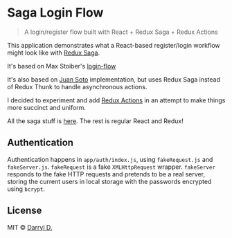 # Saga Login Flow

> A login/register flow built with React + Redux Saga + Redux Actions



This application demonstrates what a React-based register/login workflow might look like with [Redux Saga](https://github.com/yelouafi/redux-saga).

It's based on Max Stoiber's [login-flow](https://github.com/mxstbr/login-flow)

It's also based on [Juan Soto](https://github.com/sotojuan) implementation, but uses Redux Saga instead of Redux Thunk to handle asynchronous actions.

I decided to experiment and add [Redux Actions](https://github.com/acdlite/redux-actions) in an attempt to make things more succinct and uniform.

All the saga stuff is [here](https://github.com/sotojuan/saga-login-flow/blob/master/app/sagas/index.js). The rest is regular React and Redux!

## Authentication

Authentication happens in `app/auth/index.js`, using `fakeRequest.js` and `fakeServer.js`. `fakeRequest` is a fake `XMLHttpRequest` wrapper. `fakeServer` responds to the fake HTTP requests and pretends to be a real server, storing the current users in local storage with the passwords encrypted using `bcrypt`.

## License

MIT © [Darryl D.](http://DarrylDexter.com)
